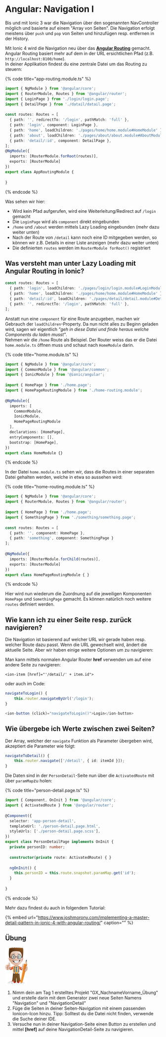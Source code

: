 # Angular: Navigation I

Bis und mit Ionic 3 war die Navigation über den sogenannten NavController möglich und basierte auf einem "Array von Seiten". Die Navigation erfolgt meistens über `push` und `pop` von Seiten und hinzufügen resp. entfernen in der History.

Mit Ionic 4 wird die Navigation neu über das [**Angular Routing**](https://angular.io/guide/router) gemacht. Angular Routing basiert mehr auf dem in der URL ersichtlichen Pfad \(z.B. `http://localhost:8100/home`\).  
In deiner Applikation findest du eine zentrale Datei um das Routing zu steuern:

{% code title="app-routing.module.ts" %}
```typescript
import { NgModule } from '@angular/core';
import { RouterModule, Routes } from '@angular/router';
import { LoginPage } from './login/login.page';
import { DetailPage } from './datail/datail.page';

const routes: Routes = [
  { path: '', redirectTo: '/login', pathMatch: 'full' },
  { path: 'login', component: LoginPage },
  { path: 'home', loadChildren: './pages/home/home.module#HomeModule' },
  { path: 'about', loadChildren: './pages/about/about.module#AboutModule' },
  { path: 'detail/:id', component: DetailPage },
];
@NgModule({
  imports: [RouterModule.forRoot(routes)],
  exports: [RouterModule]
})
export class AppRoutingModule {

}
```
{% endcode %}

Was sehen wir hier:

* Wird kein Pfad aufgerufen, wird eine Weiterleitung/Redirect auf `/login` gemacht
* Die `LoginPage` wird als `component` direkt eingebunden
* `/home` und `/about` werden mittels Lazy Loading eingebunden \(mehr dazu weiter unten\)
* Nach der Route von `/detail` kann noch eine ID mitgegeben werden, so können wir z.B. Details in einer Liste anzeigen \(mehr dazu weiter unten\)
* Die definierten `routes` werden im `RouterModule forRoot()` registriert

## Was versteht man unter Lazy Loading mit Angular Routing in Ionic?

```typescript
const routes: Routes = [
  { path: 'login', loadChildren: './pages/login/login.module#LoginModule' },
  { path: 'home', loadChildren: './pages/home/home.module#HomeModule' },
  { path: 'detail/:id', loadChildren: './pages/detail/detail.module#DetailModule' },
  { path: '', redirectTo: '/login', pathMatch: 'full' },
];
```

Anstatt nun eine `component` für eine Route anzugeben, machen wir Gebrauch der `loadChildren`-Property. Da nun nicht alles zu Beginn geladen wird, sagen wir eigentlich _"geh in diese Datei und finde heraus welche Components du laden musst"_.  
Nehmen wir die `/home` Route als Beispiel. Der Router weiss das er die Datei `home.module.ts` öffnen muss und schaut nach `HomeModule` darin.

{% code title="home.module.ts" %}
```typescript
import { NgModule } from '@angular/core';
import { CommonModule } from '@angular/common';
import { IonicModule } from '@ionic/angular';

import { HomePage } from './home.page';
import { HomePageRoutingModule } from './home-routing.module';

@NgModule({
  imports: [
    CommonModule,
    IonicModule,
    HomePageRoutingModule
  ],
  declarations: [HomePage],
  entryComponents: [],
  bootstrap: [HomePage],
})
export class HomeModule {}
```
{% endcode %}

In der Datei `home.module.ts` sehen wir, dass die Routes in einer separaten Datei gehalten werden, welche in etwa so aussehen wird:

{% code title="home-routing.module.ts" %}
```typescript
import { NgModule } from '@angular/core';
import { RouterModule, Routes } from '@angular/router';

import { HomePage } from './home.page';
import { SomethingPage } from './something/something.page';

const routes: Routes = [
  { path: '', component: HomePage },
  { path: 'something', component: SomethingPage }
];

@NgModule({
  imports: [RouterModule.forChild(routes)],
  exports: [RouterModule]
})
export class HomePageRoutingModule { }
```
{% endcode %}

Hier wird nun wiederum die Zuordnung auf die jeweiligen Komponenten `HomePage` und `SomethingPage` gemacht. Es können natürlich noch weitere `routes` definiert werden.

## Wie kann ich zu einer Seite resp. zurück navigieren?

Die Navigation ist basierend auf welcher URL wir gerade haben resp. welcher Route dazu passt. Wenn die URL gewechselt wird, ändert die aktuelle Seite. Aber wir haben einige weitere Optionen um zu navigieren:

Man kann mittels normalen Angular Router **href** verwenden um auf eine andere Seite zu navigieren:

```markup
<ion-item [href]="'/detail/' + item.id">
```

oder auch im Code:

```typescript
navigateToLogin() {
    this.router.navigateByUrl('/login');
}
```

```typescript
<ion-button (click)="navigateToLogin()">Login</ion-button>
```

## Wie übergebe ich Werte zwischen zwei Seiten?

Der Array, welcher der `navigate` Funktion als Parameter übergeben wird, akzeptiert die Parameter wie folgt:

```typescript
navigateToDetail() {
    this.router.navigate(['/detail', { id: itemId }]);
}
```

Die Daten sind in der `PersonDetail`-Seite nun über die `ActivatedRoute` mit über `paramMap`zu holen:

{% code title="person-detail.page.ts" %}
```typescript
import { Component, OnInit } from '@angular/core';
import { ActivatedRoute } from '@angular/router';

@Component({
  selector: 'app-person-detail',
  templateUrl: './person-detail.page.html',
  styleUrls: ['./person-detail.page.scss'],
})
export class PersonDetailPage implements OnInit {
  private personID: number;

  constructor(private route: ActivatedRoute) { }

  ngOnInit() {
    this.personID = this.route.snapshot.paramMap.get('id');
  }

}
```
{% endcode %}

Mehr dazu findest du auch in folgendem Tutorial:

{% embed url="https://www.joshmorony.com/implementing-a-master-detail-pattern-in-ionic-4-with-angular-routing/" caption="" %}

## Übung

![](../.gitbook/assets/ralph_uebung.png)

1. Nimm dein am Tag 1 erstelltes  Projekt "GX\_NachnameVorname\_Übung" und erstelle darin mit dem Generator zwei neue Seiten Namens "Navigation" und "NavigationDetail"
2. Füge die Seiten in deiner Seiten-Navigation mit einem passenden Ionicon-Icon hinzu. Tipp: Solltest du die Datei nicht finden, verwende die Suche deiner IDE.
3. Versuche nun in deiner Navigation-Seite einen Button zu erstellen und mittel **\[href\]** auf deine NavigationDetail-Seite zu navigieren.

